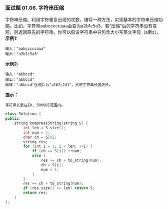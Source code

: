 ### 面试题 01.06. 字符串压缩
字符串压缩。利用字符重复出现的次数，编写一种方法，实现基本的字符串压缩功能。比如，字符串aabcccccaaa会变为a2b1c5a3。若“压缩”后的字符串没有变短，则返回原先的字符串。你可以假设字符串中只包含大小写英文字母（a至z）。
**示例1:**
```
输入："aabcccccaaa" 
输出："a2b1c5a3"
```
**示例2:**
```
输入："abbccd" 
输出："abbccd" 
解释："abbccd"压缩后为"a1b2c2d1"，比原字符串长度更长。
```
**提示：**

`字符串长度在[0, 50000]范围内。`

```cpp
class Solution {
public:
    string compressString(string S) {
        int len = S.size();
        int num = 1;
        char ch = S[0];
        string res;
        for (int i = 1; i < len; ++i) {
            if (ch == S[i]) ++num;
            else {
                res += ch + to_string(num);
                ch = S[i];
                num = 1;
            }
        }
        res += ch + to_string(num);
        if (res.size() >= len) return S;
        return res;
    }
};
```

